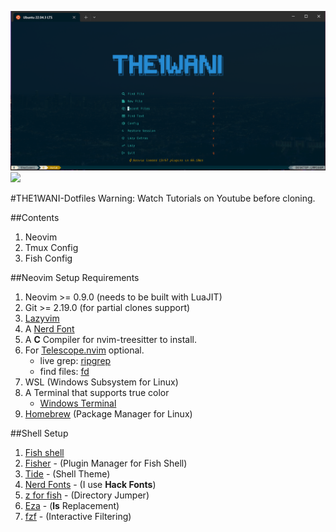 ![](./images/Neovim.PNG)
![](./images/Neovim_after.PNG)

#THE1WANI-Dotfiles
Warning: Watch Tutorials on Youtube before cloning.

##Contents

1. Neovim
2. Tmux Config
3. Fish Config

##Neovim Setup
Requirements

1. Neovim >= 0.9.0 (needs to be built with LuaJIT)
2. Git >= 2.19.0 (for partial clones support)
3. [Lazyvim](https://www.lazyvim.org/)
4. A [Nerd Font](https://www.nerdfonts.com/)
5. A **C** Compiler for nvim-treesitter to install.
6. For [Telescope.nvim](https://github.com/nvim-telescope/telescope.nvim) optional.
   - live grep: [ripgrep](https://github.com/BurntSushi/ripgrep)
   - find files: [fd](https://github.com/sharkdp/fd)
7. WSL (Windows Subsystem for Linux)
8. A Terminal that supports true color
   - [Windows Terminal](https://www.microsoft.com/store/productId/9N0DX20HK701?ocid=pdpshare)
9. [Homebrew](https://brew.sh/) (Package Manager for Linux)

##Shell Setup

1. [Fish shell](https://fishshell.com/)
2. [Fisher](https://github.com/jorgebucaran/fisher) - (Plugin Manager for Fish Shell)
3. [Tide](https://github.com/IlanCosman/tide) - (Shell Theme)
4. [Nerd Fonts](https://www.nerdfonts.com/) - (I use **Hack Fonts**)
5. [z for fish](https://www.nerdfonts.com/) - (Directory Jumper)
6. [Eza](https://github.com/eza-community/eza) - (**ls** Replacement)
7. [fzf](https://github.com/PatrickF1/fzf.fish) - (Interactive Filtering)
